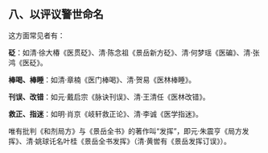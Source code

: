 ## 八、以评议警世命名

这方面常见者有：

**砭**：如清·徐大椿《医贯砭》、清·陈念祖《景岳新方砭》、清·何梦瑶《医碥》、清·张鸿《医砭》。

**棒喝、棒睡**：如清·章楠《医门棒喝》、清·贺易《医林棒睡》。

**刊误、改错**：如元·戴启宗《脉诀刊误》、清·王清任《医林改错》。

**救正、指迷**：如明·肖京《岐轩救正论》、清·李诚《医学指迷》。

唯有批判《和剂局方》与《景岳全书》的著作叫“发挥”，即元·朱震亨《局方发挥》、清·姚球讬名叶桂《景岳全书发挥》（清·黄喾有《景岳发挥订误》）。
